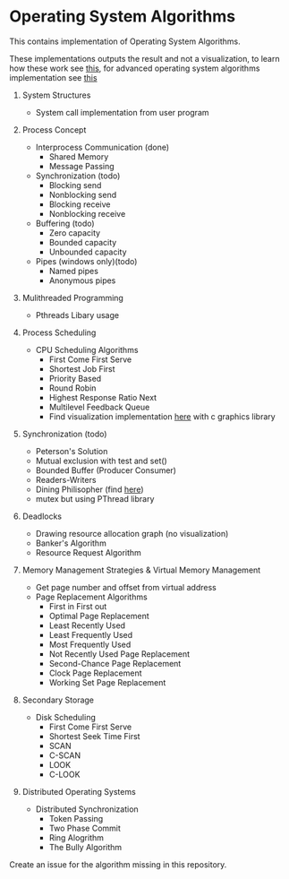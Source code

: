 # Operating System Algorithms

This contains implementation of Operating System Algorithms.

These implementations outputs the result and not a visualization, to learn how these
work see [this](), for advanced operating system algorithms implementation see [this](https://github.com/tapasweni-pathak/implementations-and-notes)

1. System Structures
   * System call implementation from user program

2. Process Concept
   * Interprocess Communication (done)
     * Shared Memory
     * Message Passing
   * Synchronization (todo)
     * Blocking send
     * Nonblocking send
     * Blocking receive
     * Nonblocking receive
   * Buffering (todo)
     * Zero capacity
     * Bounded capacity
     * Unbounded capacity
   * Pipes (windows only)(todo)
     * Named pipes
     * Anonymous pipes

3. Mulithreaded Programming
   * Pthreads Libary usage

4. Process Scheduling
   * CPU Scheduling Algorithms
     * First Come First Serve
     * Shortest Job First
     * Priority Based
     * Round Robin
     * Highest Response Ratio Next
     * Multilevel Feedback Queue
     * Find visualization implementation [here](https://github.com/tapasweni-pathak/Visualization-of-CPU-Scheduling-Algorithms) with c graphics library

5. Synchronization (todo)
   * Peterson's Solution
   * Mutual exclusion with test and set()
   * Bounded Buffer (Producer Consumer)
   * Readers-Writers
   * Dining Philisopher (find [here]())
   * mutex but using PThread library

6. Deadlocks
   * Drawing resource allocation graph (no visualization)
   * Banker's Algorithm
   * Resource Request Algorithm

7. Memory Management Strategies & Virtual Memory Management
   * Get page number and offset from virtual address
   * Page Replacement Algorithms
     * First in First out
     * Optimal Page Replacement
     * Least Recently Used
     * Least Frequently Used
     * Most Frequently Used
     * Not Recently Used Page Replacement
     * Second-Chance Page Replacement
     * Clock Page Replacement
     * Working Set Page Replacement

8. Secondary Storage
   * Disk Scheduling
     * First Come First Serve
     * Shortest Seek Time First
     * SCAN
     * C-SCAN
     * LOOK
     * C-LOOK

9. Distributed Operating Systems
   * Distributed Synchronization
     * Token Passing
     * Two Phase Commit
     * Ring Alogrithm
     * The Bully Algorithm

Create an issue for the algorithm missing in this repository.
